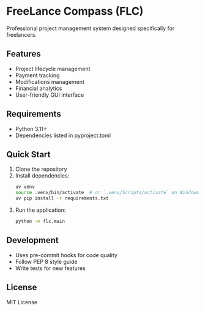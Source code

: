 # FreeLance Compass (FLC)

Professional project management system designed specifically for freelancers.

## Features

- Project lifecycle management
- Payment tracking
- Modifications management
- Financial analytics
- User-friendly GUI interface

## Requirements

- Python 3.11+
- Dependencies listed in pyproject.toml

## Quick Start

1. Clone the repository
2. Install dependencies:
   ```bash
   uv venv
   source .venv/bin/activate  # or `.venv/Scripts/activate` on Windows
   uv pip install -r requirements.txt
   ```
3. Run the application:
   ```bash
   python -m flc.main
   ```

## Development

- Uses pre-commit hooks for code quality
- Follow PEP 8 style guide
- Write tests for new features

## License

MIT License
